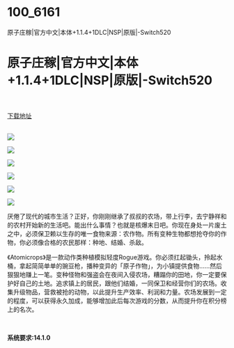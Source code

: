 # 100_6161
原子庄稼|官方中文|本体+1.1.4+1DLC|NSP|原版|-Switch520
# 原子庄稼|官方中文|本体+1.1.4+1DLC|NSP|原版|-Switch520
 <br/></br>
[下载地址](https://www.switch520.cc/article/6161 "下载地址")
<br/></br>

<p><strong><img src="https://www.switch520.cc/muke_img/upload_art_editor_20200919-1_d2b5a5c3a3d881c4c0e936011cabe656.jpg"></strong></p>
<p><strong><img src="https://www.switch520.cc/muke_img/upload_art_editor_20200919-1_35f2b7ede721454cf86a63af5a8f1c9f.jpg"></strong></p>
<p><strong><img src="https://www.switch520.cc/muke_img/upload_art_editor_20200919-1_888d82e12b8bbfa70a8cbbf658b0eba4.jpg"></strong></p>
<p><strong><img src="https://www.switch520.cc/muke_img/upload_art_editor_20200919-1_25ae2dac6e58b792c899e77222394316.jpg"></strong></p>
<p><strong><img src="https://www.switch520.cc/muke_img/upload_art_editor_20200919-1_8f6be7526ce748a43e26b944cf968fcf.jpg"></strong></p>
<p><strong><img src="https://www.switch520.cc/muke_img/upload_art_editor_20200919-1_d4e02c6d547179bedd92e57a92152a8e.jpg"></strong></p>
<p>厌倦了现代的城市生活？正好，你刚刚继承了叔叔的农场，带上行李，去宁静祥和的农村开始新的生活吧。能出什么事情？也就是核爆末日吧。你现在身处一片废土之中，必须保卫赖以生存的唯一食物来源：农作物。所有变种生物都想抢夺你的作物，你必须像合格的农民那样：种地、结婚、杀敌。</p>
<p>《Atomicrops》是一款动作类种植模拟轻度Rogue游戏。你必须扛起锄头，拎起水桶，拿起简简单单的豌豆枪，播种变异的「原子作物」，为小镇提供食物……然后狠狠地赚上一笔。变种怪物和强盗会在夜间入侵农场，糟蹋你的田地，你一定要保护好自己的土地。追求镇上的居民，跟他们结婚，一同保卫和经营你们的农场。收集升级物品，营救被抢的动物，以此提升生产效率、利润和力量。农场发展到一定的程度，可以获得永久加成，能够增加此后每次游戏的分数，从而提升你在积分榜上的名次。</p>
<p>&nbsp;</p>
<p><strong>系统要求:14.1.0</strong></p>



